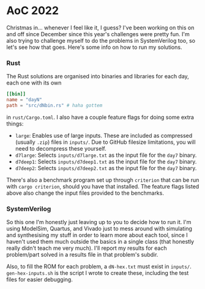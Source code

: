 # AoC 2022

Christmas in... whenever I feel like it, I guess? I've been working on this on and off since
December since this year's challenges were pretty fun. I'm also trying to challenge myself to do the
problems in SystemVerilog too, so let's see how that goes. Here's some info on how to run my
solutions.

### Rust

The Rust solutions are organised into binaries and libraries for each day, each one with its own
```toml
[[bin]]
name = "dayN"
path = "src/dNbin.rs" # haha gottem
```
in `rust/Cargo.toml`. I also have a couple feature flags for doing some extra things:

 - `large`: Enables use of large inputs. These are included as compressed (usually `.zip`) files in
 `inputs/`. Due to GitHub filesize limitations, you will need to decompress these yourself.
 - `d7large`: Selects `inputs/d7large.txt` as the input file for the `day7` binary.
 - `d7deep1`: Selects `inputs/d7deep1.txt` as the input file for the `day7` binary.
 - `d7deep2`: Selects `inputs/d7deep2.txt` as the input file for the `day7` binary.

There's also a benchmark program set up through `criterion` that can be run with `cargo criterion`,
should you have that installed. The feature flags listed above also change the input files provided
to the benchmarks.

### SystemVerilog

So this one I'm honestly just leaving up to you to decide how to run it. I'm using ModelSim,
Quartus, and Vivado just to mess around with simulating and synthesising my stuff in order to learn
more about each tool, since I haven't used them much outside the basics in a single class (that
honestly really didn't teach me very much). I'll report my results for each problem/part solved in a
results file in that problem's subdir.

Also, to fill the ROM for each problem, a `dN-hex.txt` must exist in `inputs/`. `gen-hex-inputs.sh`
is the script I wrote to create these, including the test files for easier debugging.

